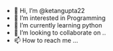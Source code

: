 - 👋 Hi, I’m @ketangupta22
- 👀 I’m interested in Programming 
- 🌱 I’m currently learning python 
- 💞️ I’m looking to collaborate on ..
- 📫 How to reach me ...

<!---
ketangupta22/ketangupta22 is a ✨ special ✨ repository because its `README.md` (this file) appears on your GitHub profile.
You can click the Preview link to take a look at your changes.
--->
